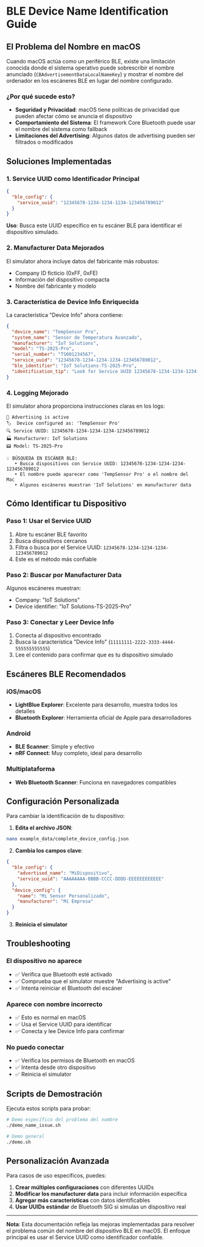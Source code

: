 # BLE Device Name Identification Guide

## El Problema del Nombre en macOS

Cuando macOS actúa como un periférico BLE, existe una limitación conocida donde el sistema operativo puede sobrescribir el nombre anunciado (`CBAdvertisementDataLocalNameKey`) y mostrar el nombre del ordenador en los escáneres BLE en lugar del nombre configurado.

### ¿Por qué sucede esto?

- **Seguridad y Privacidad**: macOS tiene políticas de privacidad que pueden afectar cómo se anuncia el dispositivo
- **Comportamiento del Sistema**: El framework Core Bluetooth puede usar el nombre del sistema como fallback
- **Limitaciones del Advertising**: Algunos datos de advertising pueden ser filtrados o modificados

## Soluciones Implementadas

### 1. Service UUID como Identificador Principal
```json
{
  "ble_config": {
    "service_uuid": "12345678-1234-1234-1234-123456789012"
  }
}
```
**Uso**: Busca este UUID específico en tu escáner BLE para identificar el dispositivo simulado.

### 2. Manufacturer Data Mejorados
El simulator ahora incluye datos del fabricante más robustos:
- Company ID ficticio (0xFF, 0xFE)
- Información del dispositivo compacta
- Nombre del fabricante y modelo

### 3. Característica de Device Info Enriquecida
La característica "Device Info" ahora contiene:
```json
{
  "device_name": "TempSensor Pro",
  "system_name": "Sensor de Temperatura Avanzado",
  "manufacturer": "IoT Solutions",
  "model": "TS-2025-Pro",
  "serial_number": "TS001234567",
  "service_uuid": "12345678-1234-1234-1234-123456789012",
  "ble_identifier": "IoT Solutions-TS-2025-Pro",
  "identification_tip": "Look for Service UUID 12345678-1234-1234-1234-123456789012 in BLE scanners"
}
```

### 4. Logging Mejorado
El simulator ahora proporciona instrucciones claras en los logs:
```
📡 Advertising is active
🏷️  Device configured as: 'TempSensor Pro'
🔍 Service UUID: 12345678-1234-1234-1234-123456789012
🏭 Manufacturer: IoT Solutions
📟 Model: TS-2025-Pro

💡 BÚSQUEDA EN ESCÁNER BLE:
   • Busca dispositivos con Service UUID: 12345678-1234-1234-1234-123456789012
   • El nombre puede aparecer como 'TempSensor Pro' o el nombre del Mac
   • Algunos escáneres muestran 'IoT Solutions' en manufacturer data
```

## Cómo Identificar tu Dispositivo

### Paso 1: Usar el Service UUID
1. Abre tu escáner BLE favorito
2. Busca dispositivos cercanos
3. Filtra o busca por el Service UUID: `12345678-1234-1234-1234-123456789012`
4. Este es el método más confiable

### Paso 2: Buscar por Manufacturer Data
Algunos escáneres muestran:
- Company: "IoT Solutions"
- Device identifier: "IoT Solutions-TS-2025-Pro"

### Paso 3: Conectar y Leer Device Info
1. Conecta al dispositivo encontrado
2. Busca la característica "Device Info" (`11111111-2222-3333-4444-555555555555`)
3. Lee el contenido para confirmar que es tu dispositivo simulado

## Escáneres BLE Recomendados

### iOS/macOS
- **LightBlue Explorer**: Excelente para desarrollo, muestra todos los detalles
- **Bluetooth Explorer**: Herramienta oficial de Apple para desarrolladores

### Android
- **BLE Scanner**: Simple y efectivo
- **nRF Connect**: Muy completo, ideal para desarrollo

### Multiplataforma
- **Web Bluetooth Scanner**: Funciona en navegadores compatibles

## Configuración Personalizada

Para cambiar la identificación de tu dispositivo:

1. **Edita el archivo JSON**:
```bash
nano example_data/complete_device_config.json
```

2. **Cambia los campos clave**:
```json
{
  "ble_config": {
    "advertised_name": "MiDispositivo",
    "service_uuid": "AAAAAAAA-BBBB-CCCC-DDDD-EEEEEEEEEEEE"
  },
  "device_config": {
    "name": "Mi Sensor Personalizado",
    "manufacturer": "Mi Empresa"
  }
}
```

3. **Reinicia el simulator**

## Troubleshooting

### El dispositivo no aparece
- ✅ Verifica que Bluetooth esté activado
- ✅ Comprueba que el simulator muestre "Advertising is active"
- ✅ Intenta reiniciar el Bluetooth del escáner

### Aparece con nombre incorrecto
- ✅ Esto es normal en macOS
- ✅ Usa el Service UUID para identificar
- ✅ Conecta y lee Device Info para confirmar

### No puedo conectar
- ✅ Verifica los permisos de Bluetooth en macOS
- ✅ Intenta desde otro dispositivo
- ✅ Reinicia el simulator

## Scripts de Demostración

Ejecuta estos scripts para probar:

```bash
# Demo específico del problema del nombre
./demo_name_issue.sh

# Demo general
./demo.sh
```

## Personalización Avanzada

Para casos de uso específicos, puedes:

1. **Crear múltiples configuraciones** con diferentes UUIDs
2. **Modificar los manufacturer data** para incluir información específica
3. **Agregar más características** con datos identificables
4. **Usar UUIDs estándar** de Bluetooth SIG si simulas un dispositivo real

---

**Nota**: Esta documentación refleja las mejoras implementadas para resolver el problema común del nombre del dispositivo BLE en macOS. El enfoque principal es usar el Service UUID como identificador confiable.
